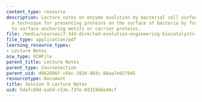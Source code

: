 ```yaml
---
content_type: resource
description: Lecture notes on enzyme evolution by bacterial cell surface display,
  a technique for presenting proteins on the surface of bacteria by fusing the proteins
  to surface anchoring motifs or carrier proteins.
file: /media/courses/7-344-directed-evolution-engineering-biocatalysts-spring-2008/5dafc89dea5dc53e737e03319b6e40cf_ses9_ln.pdf
file_type: application/pdf
learning_resource_types:
- Lecture Notes
ocw_type: OCWFile
parent_title: Lecture Notes
parent_type: CourseSection
parent_uid: d962606f-c6bc-392d-903c-88aa7e027045
resourcetype: Document
title: Session 9 Lecture Notes
uid: 5dafc89d-ea5d-c53e-737e-03319b6e40cf
---
```

